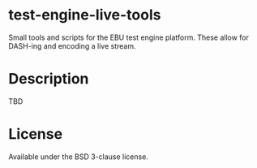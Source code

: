 # test-engine-live-tools

Small tools and scripts for the EBU test engine platform. These allow for DASH-ing and encoding a live stream.

# Description

TBD

# License

Available under the BSD 3-clause license.
